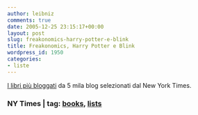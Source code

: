```yaml
---
author: leibniz
comments: true
date: 2005-12-25 23:15:17+00:00
layout: post
slug: freakonomics-harry-potter-e-blink
title: Freakonomics, Harry Potter e Blink
wordpress_id: 1950
categories:
- liste
---
```


[I libri più bloggati](http://www.nytimes.com/ref/books/blogged-books.html) da 5 mila blog selezionati dal New York Times.

### NY Times | tag: [books](http://www.technorati.com/tags/books), [lists](http://www.technorati.com/tags/lists)
